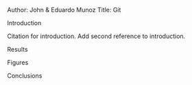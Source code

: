 Author: John & Eduardo Munoz
Title: Git

Introduction

Citation for introduction.
Add second reference to introduction.

Results

Figures

Conclusions
